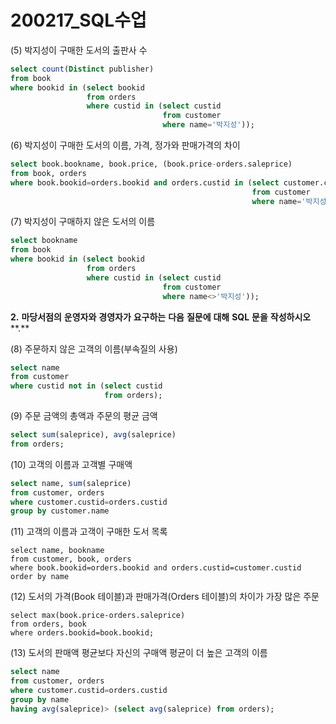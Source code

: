 # 200217_SQL수업

(5) 박지성이 구매한 도서의 출판사 수

```sql
select count(Distinct publisher)
from book
where bookid in (select bookid
		         from orders
        		 where custid in (select custid
                      	   	      from customer
                                  where name='박지성'));
```

(6) 박지성이 구매한 도서의 이름, 가격, 정가와 판매가격의 차이

```sql
select book.bookname, book.price, (book.price-orders.saleprice)
from book, orders
where book.bookid=orders.bookid and orders.custid in (select customer.custid
                                                      from customer
                                                      where name='박지성');
```

(7) 박지성이 구매하지 않은 도서의 이름

```sql
select bookname
from book
where bookid in (select bookid
                 from orders
                 where custid in (select custid
                                  from customer
                                  where name<>'박지성'));
```



**2.** **마당서점의** **운영자와** **경영자가** **요구하는** **다음** **질문에** **대해** **SQL** **문을** **작성하시오****.**

(8) 주문하지 않은 고객의 이름(부속질의 사용)

```sql
select name
from customer
where custid not in (select custid
                     from orders);
```

(9) 주문 금액의 총액과 주문의 평균 금액

```sql
select sum(saleprice), avg(saleprice)
from orders;
```

(10) 고객의 이름과 고객별 구매액

```sql
select name, sum(saleprice)
from customer, orders
where customer.custid=orders.custid
group by customer.name
```

(11) 고객의 이름과 고객이 구매한 도서 목록

```
select name, bookname
from customer, book, orders
where book.bookid=orders.bookid and orders.custid=customer.custid
order by name
```

(12) 도서의 가격(Book 테이블)과 판매가격(Orders 테이블)의 차이가 가장 많은 주문

```
select max(book.price-orders.saleprice)
from orders, book
where orders.bookid=book.bookid;
```

(13) 도서의 판매액 평균보다 자신의 구매액 평균이 더 높은 고객의 이름

```sql
select name
from customer, orders
where customer.custid=orders.custid
group by name
having avg(saleprice)> (select avg(saleprice) from orders);
```

